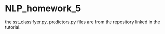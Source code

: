 # NLP_homework_5
the sst_classifyer.py, predictors.py files are from the repository linked in the tutorial.